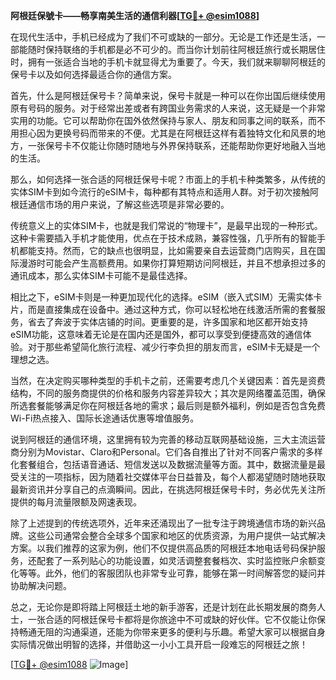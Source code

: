 **阿根廷保號卡——畅享南美生活的通信利器[[TG💪+ @esim1088](https://t.me/s/esim1088)]**

在现代生活中，手机已经成为了我们不可或缺的一部分。无论是工作还是生活，一部能随时保持联络的手机都是必不可少的。而当你计划前往阿根廷旅行或长期居住时，拥有一张适合当地的手机卡就显得尤为重要了。今天，我们就来聊聊阿根廷的保号卡以及如何选择最适合你的通信方案。

首先，什么是阿根廷保号卡？简单来说，保号卡就是一种可以在你出国后继续使用原有号码的服务。对于经常出差或者有跨国业务需求的人来说，这无疑是一个非常实用的功能。它可以帮助你在国外依然保持与家人、朋友和同事之间的联系，而不用担心因为更换号码而带来的不便。尤其是在阿根廷这样有着独特文化和风景的地方，一张保号卡不仅能让你随时随地与外界保持联系，还能帮助你更好地融入当地的生活。

那么，如何选择一张合适的阿根廷保号卡呢？市面上的手机卡种类繁多，从传统的实体SIM卡到如今流行的eSIM卡，每种都有其特点和适用人群。对于初次接触阿根廷通信市场的用户来说，了解这些选项是非常必要的。

传统意义上的实体SIM卡，也就是我们常说的“物理卡”，是最早出现的一种形式。这种卡需要插入手机才能使用，优点在于技术成熟，兼容性强，几乎所有的智能手机都能支持。然而，它的缺点也很明显，比如需要亲自去运营商门店购买，且在国际漫游时可能会产生高额费用。如果你打算短期访问阿根廷，并且不想承担过多的通讯成本，那么实体SIM卡可能不是最佳选择。

相比之下，eSIM卡则是一种更加现代化的选择。eSIM（嵌入式SIM）无需实体卡片，而是直接集成在设备中。通过这种方式，你可以轻松地在线激活所需的套餐服务，省去了奔波于实体店铺的时间。更重要的是，许多国家和地区都开始支持eSIM功能，这意味着无论是在国内还是国外，都可以享受到便捷高效的通信体验。对于那些希望简化旅行流程、减少行李负担的朋友而言，eSIM卡无疑是一个理想之选。

当然，在决定购买哪种类型的手机卡之前，还需要考虑几个关键因素：首先是资费结构，不同的服务商提供的价格和服务内容差异较大；其次是网络覆盖范围，确保所选套餐能够满足你在阿根廷各地的需求；最后则是额外福利，例如是否包含免费Wi-Fi热点接入、国际长途通话优惠等增值服务。

说到阿根廷的通信环境，这里拥有较为完善的移动互联网基础设施，三大主流运营商分别为Movistar、Claro和Personal。它们各自推出了针对不同客户需求的多样化套餐组合，包括语音通话、短信发送以及数据流量等方面。其中，数据流量是最受关注的一项指标，因为随着社交媒体平台日益普及，每个人都渴望随时随地获取最新资讯并分享自己的点滴瞬间。因此，在挑选阿根廷保号卡时，务必优先关注所提供的每月流量限额及网速表现。

除了上述提到的传统选项外，近年来还涌现出了一批专注于跨境通信市场的新兴品牌。这些公司通常会整合全球多个国家和地区的优质资源，为用户提供一站式解决方案。以我们推荐的这家为例，他们不仅提供高品质的阿根廷本地电话号码保护服务，还配套了一系列贴心的功能设置，如灵活调整套餐档次、实时监控账户余额变化等等。此外，他们的客服团队也非常专业可靠，能够在第一时间解答您的疑问并协助解决问题。

总之，无论你是即将踏上阿根廷土地的新手游客，还是计划在此长期发展的商务人士，一张合适的阿根廷保号卡都将是你旅途中不可或缺的好伙伴。它不仅能让你保持畅通无阻的沟通渠道，还能为你带来更多的便利与乐趣。希望大家可以根据自身实际情况做出明智的选择，并借助这一小小工具开启一段难忘的阿根廷之旅！

[[TG💪+ @esim1088](https://t.me/s/esim1088) ![Image](https://i.postimg.cc/4NQfJmqS/Snipaste-2025-05-13-00-14-12.png)]